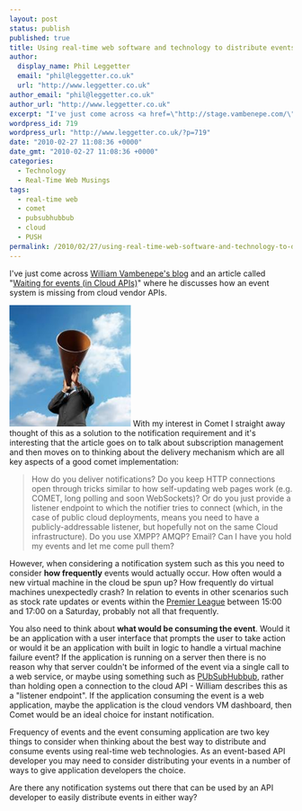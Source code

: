 ```yaml
---
layout: post
status: publish
published: true
title: Using real-time web software and technology to distribute events
author:
  display_name: Phil Leggetter
  email: "phil@leggetter.co.uk"
  url: "http://www.leggetter.co.uk"
author_email: "phil@leggetter.co.uk"
author_url: "http://www.leggetter.co.uk"
excerpt: "I've just come across <a href=\"http://stage.vambenepe.com/\">William Vambenepe's blog</a> and an article called \"<a href=\"http://stage.vambenepe.com/archives/1284\">Waiting for events (in Cloud APIs)</a>\"\_where he discusses how an event system is missing from cloud vendor APIs.\r\n\r\n<img class=\"size-full wp-image-720 alignleft\" title=\"Notification - event\" src=\"http://www.leggetter.co.uk/wp-content/uploads/2010/02/notification_event.jpg\" alt=\"\" width=\"216\" height=\"216\" /> With my interest in Comet I straight away thought of this as a solution to the notification requirement and it's interesting that the article goes on to talk about subscription management and then moves on to thinking about the delivery mechanism which are all key aspects of a good comet implementation:\r\n<blockquote cite=\"http://stage.vambenepe.com/archives/1284\">How do you deliver notifications? Do you keep HTTP connections open through tricks similar to how self-updating web pages work (e.g. COMET, long polling and soon WebSockets)? Or do you just provide a listener endpoint to which the notifier tries to connect (which, in the case of public cloud deployments, means you need to have a publicly-addressable listener, but hopefully not on the same Cloud infrastructure). Do you use XMPP? AMQP? Email? Can I have you hold my events and let me come pull them?</blockquote>\r\n"
wordpress_id: 719
wordpress_url: "http://www.leggetter.co.uk/?p=719"
date: "2010-02-27 11:08:36 +0000"
date_gmt: "2010-02-27 11:08:36 +0000"
categories:
  - Technology
  - Real-Time Web Musings
tags:
  - real-time web
  - comet
  - pubsubhubbub
  - cloud
  - PUSH
permalink: /2010/02/27/using-real-time-web-software-and-technology-to-distribute-events.html
---
```


<p>I've just come across <a href="http://stage.vambenepe.com/">William Vambenepe's blog</a> and an article called "<a href="http://stage.vambenepe.com/archives/1284">Waiting for events (in Cloud APIs)</a>" where he discusses how an event system is missing from cloud vendor APIs.</p>
<p><img class="size-full wp-image-720 alignleft" title="Notification - event" src="/wp-content/uploads/2010/02/notification_event.jpg" alt="" width="216" height="216" /> With my interest in Comet I straight away thought of this as a solution to the notification requirement and it's interesting that the article goes on to talk about subscription management and then moves on to thinking about the delivery mechanism which are all key aspects of a good comet implementation:</p>
<blockquote cite="http://stage.vambenepe.com/archives/1284"><p>How do you deliver notifications? Do you keep HTTP connections open through tricks similar to how self-updating web pages work (e.g. COMET, long polling and soon WebSockets)? Or do you just provide a listener endpoint to which the notifier tries to connect (which, in the case of public cloud deployments, means you need to have a publicly-addressable listener, but hopefully not on the same Cloud infrastructure). Do you use XMPP? AMQP? Email? Can I have you hold my events and let me come pull them?</p></blockquote>
<p><a id="more"></a><a id="more-719"></a>However, when considering a notification system such as this you need to consider <strong>how frequently</strong> events would actually occur. How often would a new virtual machine in the cloud be spun up? How frequently do virtual machines unexpectedly crash? In relation to events in other scenarios such as stock rate updates or events within the <a href="http://www.premierleague.com">Premier League</a> between 15:00 and 17:00 on a Saturday, probably not all that frequently.</p>
<p>You also need to think about <strong>what would be consuming the event</strong>. Would it be an application with a user interface that prompts the user to take action or would it be an application with built in logic to handle a virtual machine failure event? If the application is running on a server then there is no reason why that server couldn't be informed of the event via a single call to a web service, or maybe using something such as <a href="http://code.google.com/p/pubsubhubbub/">PUbSubHubbub</a>, rather than holding open a connection to the cloud API - William describes this as a "listener endpoint". If the application consuming the event is a web application, maybe the application is the cloud vendors VM dashboard, then Comet would be an ideal choice for instant notification.</p>
<p>Frequency of events and the event consuming application are two key things to consider when thinking about the best way to distribute and consume events using real-time web technologies. As an event-based API developer you may need to consider distributing your events in a number of ways to give application developers the choice.</p>
<p>Are there any notification systems out there that can be used by an API developer to easily distribute events in either way?</p>
